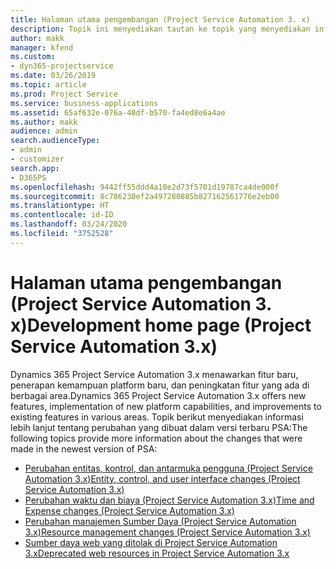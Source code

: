 ```yaml
---
title: Halaman utama pengembangan (Project Service Automation 3. x)
description: Topik ini menyediakan tautan ke topik yang menyediakan informasi pengembangan untuk Dynamics 365 Project Service Automation (PSA) versi 3. x.
author: makk
manager: kfend
ms.custom:
- dyn365-projectservice
ms.date: 03/26/2019
ms.topic: article
ms.prod: Project Service
ms.service: business-applications
ms.assetid: 65af632e-076a-40df-b570-fa4ed8e6a4ae
ms.author: makk
audience: admin
search.audienceType:
- admin
- customizer
search.app:
- D365PS
ms.openlocfilehash: 9442ff55ddd4a10e2d73f5701d19787ca4de000f
ms.sourcegitcommit: 8c786230ef2a497280885b827162561776e2eb00
ms.translationtype: HT
ms.contentlocale: id-ID
ms.lasthandoff: 03/24/2020
ms.locfileid: "3752528"
---
```

# <a name="development-home-page-project-service-automation-3x"></a><span data-ttu-id="1faf7-103">Halaman utama pengembangan (Project Service Automation 3. x)</span><span class="sxs-lookup"><span data-stu-id="1faf7-103">Development home page (Project Service Automation 3.x)</span></span>

<span data-ttu-id="1faf7-104">Dynamics 365 Project Service Automation 3.x menawarkan fitur baru, penerapan kemampuan platform baru, dan peningkatan fitur yang ada di berbagai area.</span><span class="sxs-lookup"><span data-stu-id="1faf7-104">Dynamics 365 Project Service Automation 3.x offers new features, implementation of new platform capabilities, and improvements to existing features in various areas.</span></span> <span data-ttu-id="1faf7-105">Topik berikut menyediakan informasi lebih lanjut tentang perubahan yang dibuat dalam versi terbaru PSA:</span><span class="sxs-lookup"><span data-stu-id="1faf7-105">The following topics provide more information about the changes that were made in the newest version of PSA:</span></span>

- [<span data-ttu-id="1faf7-106">Perubahan entitas, kontrol, dan antarmuka pengguna (Project Service Automation 3.x)</span><span class="sxs-lookup"><span data-stu-id="1faf7-106">Entity, control, and user interface changes (Project Service Automation 3.x)</span></span>](../developer-guides/entity-changes-v3.x.md)
- [<span data-ttu-id="1faf7-107">Perubahan waktu dan biaya (Project Service Automation 3.x)</span><span class="sxs-lookup"><span data-stu-id="1faf7-107">Time and Expense changes (Project Service Automation 3.x)</span></span>](../developer-guides/time-expense-changes-v3.x.md)
- [<span data-ttu-id="1faf7-108">Perubahan manajemen Sumber Daya (Project Service Automation 3.x)</span><span class="sxs-lookup"><span data-stu-id="1faf7-108">Resource management changes (Project Service Automation 3.x)</span></span>](../developer-guides/resource-management-changes-v3.x.md)
- [<span data-ttu-id="1faf7-109">Sumber daya web yang ditolak di Project Service Automation 3.x</span><span class="sxs-lookup"><span data-stu-id="1faf7-109">Deprecated web resources in Project Service Automation 3.x</span></span>](../developer-guides/web-resources-deprecated-v3.x.md)
